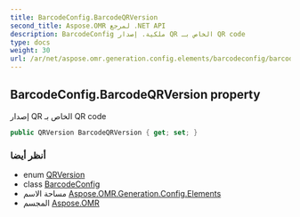 ```yaml
---
title: BarcodeConfig.BarcodeQRVersion
second_title: Aspose.OMR لمرجع .NET API
description: BarcodeConfig ملكية. إصدار QR الخاص بـ QR code
type: docs
weight: 30
url: /ar/net/aspose.omr.generation.config.elements/barcodeconfig/barcodeqrversion/
---
```

## BarcodeConfig.BarcodeQRVersion property

إصدار QR الخاص بـ QR code

```csharp
public QRVersion BarcodeQRVersion { get; set; }
```

### أنظر أيضا

* enum [QRVersion](../../../aspose.omr.generation.config.enums/qrversion/)
* class [BarcodeConfig](../)
* مساحة الاسم [Aspose.OMR.Generation.Config.Elements](../../barcodeconfig/)
* المجسم [Aspose.OMR](../../../)


